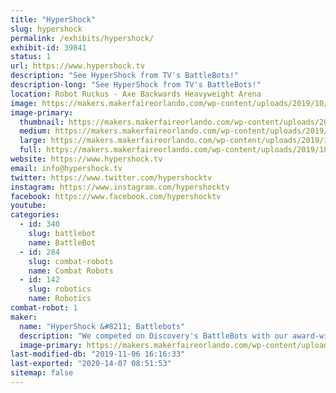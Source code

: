 ```yaml
---
title: "HyperShock"
slug: hypershock
permalink: /exhibits/hypershock/
exhibit-id: 39841
status: 1
url: https://www.hypershock.tv
description: "See HyperShock from TV's BattleBots!"
description-long: "See HyperShock from TV's BattleBots!"
location: Robot Ruckus - Axe Backwards Heavyweight Arena
image: https://makers.makerfaireorlando.com/wp-content/uploads/2019/10/HyperShock-Team-S2019-1024x683.jpg
image-primary:
  thumbnail: https://makers.makerfaireorlando.com/wp-content/uploads/2019/10/HyperShock-Team-S2019-150x150.jpg
  medium: https://makers.makerfaireorlando.com/wp-content/uploads/2019/10/HyperShock-Team-S2019-300x200.jpg
  large: https://makers.makerfaireorlando.com/wp-content/uploads/2019/10/HyperShock-Team-S2019-1024x683.jpg
  full: https://makers.makerfaireorlando.com/wp-content/uploads/2019/10/HyperShock-Team-S2019.jpg
website: https://www.hypershock.tv
email: info@hypershock.tv
twitter: https://www.twitter.com/hypershocktv
instagram: https://www.instagram.com/hypershocktv
facebook: https://www.facebook.com/hypershocktv
youtube: 
categories:
  - id: 340
    slug: battlebot
    name: BattleBot
  - id: 284
    slug: combat-robots
    name: Combat Robots
  - id: 142
    slug: robotics
    name: Robotics
combat-robot: 1
maker:
  name: "HyperShock &#8211; Battlebots"
  description: "We competed on Discovery's BattleBots with our award-winning robot, HyperShock!"
  image-primary: https://makers.makerfaireorlando.com/wp-content/uploads/2019/10/HyperShock-Team-S2019-1-1024x683.jpg
last-modified-db: "2019-11-06 16:16:33"
last-exported: "2020-14-07 08:51:53"
sitemap: false
---
```


